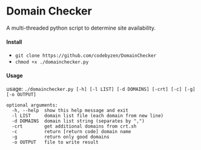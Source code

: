 Domain Checker
==============

A multi-threaded python script to determine site availability.

#### Install ####
- `git clone https://github.com/codebyzen/DomainChecker`
- `chmod +x ./domainchecker.py`

#### Usage ####
usage: `./domainchecker.py [-h] [-l LIST] [-d DOMAINS] [-crt] [-c] [-g] [-o OUTPUT]`
```
optional arguments:
  -h, --help  show this help message and exit
  -l LIST     domain list file (each domain from new line)
  -d DOMAINS  domain list string (separates by ",")
  -crt        get additional domains from crt.sh
  -c          return [return code] domain name
  -g          return only good domains
  -o OUTPUT   file to write result
```